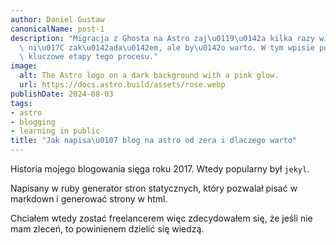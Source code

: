 ```yaml
---
author: Daniel Gustaw
canonicalName: post-1
description: "Migracja z Ghosta na Astro zaj\u0119\u0142a kilka razy wi\u0119cej czasu\
  \ ni\u017C zak\u0142ada\u0142em, ale by\u0142o warto. W tym wpisie pokazuj\u0119\
  \ kluczowe etapy tego procesu."
image:
  alt: The Astro logo on a dark background with a pink glow.
  url: https://docs.astro.build/assets/rose.webp
publishDate: 2024-08-03
tags:
- astro
- blogging
- learning in public
title: "Jak napisa\u0107 blog na astro od zera i dlaczego warto"
---
```



Historia mojego blogowania sięga roku 2017. Wtedy popularny był `jekyl`.

Napisany w ruby generator stron statycznych, który pozwalał pisać w markdown i generować strony w html. 

Chciałem wtedy zostać freelancerem więc zdecydowałem się, że jeśli nie mam zleceń, to powinienem dzielić się wiedzą.
